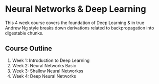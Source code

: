# Neural Networks & Deep Learning

This 4 week course covers the foundation of Deep Learning & in true Andrew Ng style breaks down derivations related to 
backpropagation into digestable chunks.

## Course Outline

1. Week 1: Introduction to Deep Learning
2. Week 2: Neural Networks Basic
3. Week 3: Shallow Neural Networkss
4. Week 4: Deep Neural Networks


